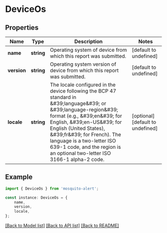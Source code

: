 # DeviceOs


## Properties

Name | Type | Description | Notes
------------ | ------------- | ------------- | -------------
**name** | **string** | Operating system of device from which this report was submitted. | [default to undefined]
**version** | **string** | Operating system version of device from which this report was submitted. | [default to undefined]
**locale** | **string** | The locale configured in the device following the BCP 47 standard in \&#39;language\&#39; or \&#39;language-region\&#39; format (e.g., \&#39;en\&#39; for English, \&#39;en-US\&#39; for English (United States), \&#39;fr\&#39; for French). The language is a two-letter ISO 639-1 code, and the region is an optional two-letter ISO 3166-1 alpha-2 code. | [optional] [default to undefined]

## Example

```typescript
import { DeviceOs } from 'mosquito-alert';

const instance: DeviceOs = {
    name,
    version,
    locale,
};
```

[[Back to Model list]](../README.md#documentation-for-models) [[Back to API list]](../README.md#documentation-for-api-endpoints) [[Back to README]](../README.md)
